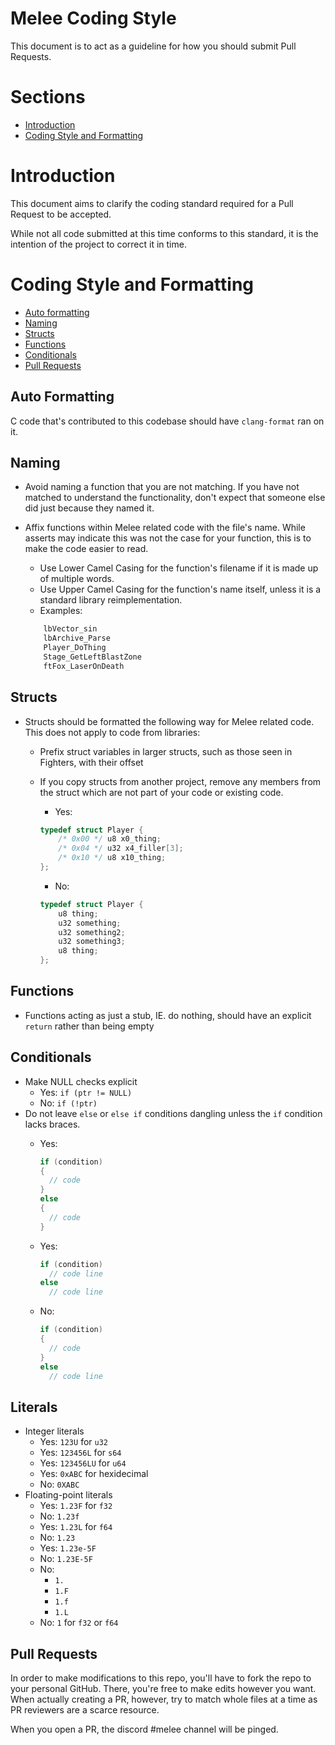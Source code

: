 # <a name="heading"></a>Melee Coding Style

This document is to act as a guideline for how you should submit Pull Requests.

# Sections

- [Introduction](#introduction)
- [Coding Style and Formatting](#coding-style-and-formatting)


# <a name="introduction"></a>Introduction

This document aims to clarify the coding standard required for a Pull Request to be accepted.

While not all code submitted at this time conforms to this standard, it is the intention of the project to correct it in time.


# <a name="coding-style-and-formatting"></a>Coding Style and Formatting

- [Auto formatting](#auto-formatting)
- [Naming](#naming)
- [Structs](#structs)
- [Functions](#functions)
- [Conditionals](#conditionals)
- [Pull Requests](#prs)

## <a name="auto-formatting"></a>Auto Formatting
C code that's contributed to this codebase should have `clang-format` ran on it.

## <a name="naming"></a>Naming
- Avoid naming a function that you are not matching. If you have not matched to understand the functionality, don't expect that someone else did just because they named it.
- Affix functions within Melee related code with the file's name. While asserts may indicate this was not the case for your function, this is to make the code easier to read.
	- Use Lower Camel Casing for the function's filename if it is made up of multiple words.
	- Use Upper Camel Casing for the function's name itself, unless it is a standard library reimplementation.
	- Examples:

	```c
		lbVector_sin
		lbArchive_Parse
		Player_DoThing
		Stage_GetLeftBlastZone
		ftFox_LaserOnDeath
	```

## <a name="structs"></a>Structs
- Structs should be formatted the following way for Melee related code. This does not apply to code from libraries:
	- Prefix struct variables in larger structs, such as those seen in Fighters, with their offset
	- If you copy structs from another project, remove any members from the struct which are not part of your code or existing code.
		- Yes:

		```c
		typedef struct Player {
			/* 0x00 */ u8 x0_thing;
			/* 0x04 */ u32 x4_filler[3];
			/* 0x10 */ u8 x10_thing;
		};
		```
		- No:
		```c
		typedef struct Player {
			u8 thing;
			u32 something;
			u32 something2;
			u32 something3;
			u8 thing;
		};
		```

## <a name="functions"></a>Functions
- Functions acting as just a stub, IE. do nothing, should have an explicit ```return``` rather than being empty

## <a name="conditionals"></a>Conditionals
- Make NULL checks explicit
	- Yes: `if (ptr != NULL)`
	- No: `if (!ptr)`
- Do not leave `else` or `else if` conditions dangling unless the `if` condition lacks braces.
  - Yes:

    ```c
    if (condition)
    {
      // code
    }
    else
    {
      // code
    }
    ```
  - Yes:

    ```c
    if (condition)
      // code line
    else
      // code line
    ```
  - No:

    ```c
    if (condition)
    {
      // code
    }
    else
      // code line
    ```

## <a name="literals"></a>Literals
- Integer literals
  - Yes: `123U` for `u32`
  - Yes: `123456L` for `s64`
  - Yes: `123456LU` for `u64`
  - Yes: `0xABC` for hexidecimal
  - No: `0XABC`
- Floating-point literals
  - Yes: `1.23F` for `f32`
  - No: `1.23f`
  - Yes: `1.23L` for `f64`
  - No: `1.23`
  - Yes: `1.23e-5F`
  - No: `1.23E-5F`
  - No:
    - `1.`
    - `1.F`
    - `1.f`
    - `1.L`
  - No: `1` for `f32` or `f64`

## <a name="prs"></a>Pull Requests

In order to make modifications to this repo, you'll have to fork the repo to your personal GitHub. There, you're free to make edits however you want. When actually creating a PR, however, try to match whole files at a time as PR reviewers are a scarce resource.

When you open a PR, the discord #melee channel will be pinged.
